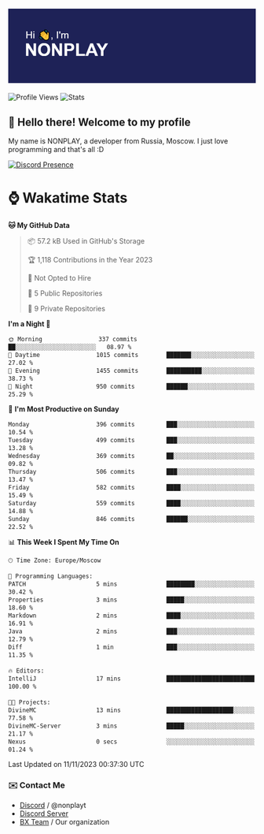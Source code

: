 ![Discord Presence](./header.png)
<br></br>
![Profile Views](https://komarev.com/ghpvc/?username=NONPLAYT&color=blue&style=for-the-badge)
![Stats](https://img.shields.io/badge/0%25-OPTIMIZED-orange?style=for-the-badge)


## :wave: Hello there! Welcome to my profile

My name is NONPLAY, a developer from Russia, Moscow. I just love programming and that's all :D

[![Discord Presence](https://lanyard.cnrad.dev/api/597087584090587177?showDisplayName=true)](https://discord.com/users/597087584090587177) 

# ⌚ Wakatime Stats

<!--START_SECTION:waka-->
**🐱 My GitHub Data** 

> 📦 57.2 kB Used in GitHub's Storage 
 > 
> 🏆 1,118 Contributions in the Year 2023
 > 
> 🚫 Not Opted to Hire
 > 
> 📜 5 Public Repositories 
 > 
> 🔑 9 Private Repositories 
 > 
**I'm a Night 🦉** 

```text
🌞 Morning                337 commits         ██░░░░░░░░░░░░░░░░░░░░░░░   08.97 % 
🌆 Daytime                1015 commits        ███████░░░░░░░░░░░░░░░░░░   27.02 % 
🌃 Evening                1455 commits        ██████████░░░░░░░░░░░░░░░   38.73 % 
🌙 Night                  950 commits         ██████░░░░░░░░░░░░░░░░░░░   25.29 % 
```
📅 **I'm Most Productive on Sunday** 

```text
Monday                   396 commits         ███░░░░░░░░░░░░░░░░░░░░░░   10.54 % 
Tuesday                  499 commits         ███░░░░░░░░░░░░░░░░░░░░░░   13.28 % 
Wednesday                369 commits         ██░░░░░░░░░░░░░░░░░░░░░░░   09.82 % 
Thursday                 506 commits         ███░░░░░░░░░░░░░░░░░░░░░░   13.47 % 
Friday                   582 commits         ████░░░░░░░░░░░░░░░░░░░░░   15.49 % 
Saturday                 559 commits         ████░░░░░░░░░░░░░░░░░░░░░   14.88 % 
Sunday                   846 commits         ██████░░░░░░░░░░░░░░░░░░░   22.52 % 
```


📊 **This Week I Spent My Time On** 

```text
🕑︎ Time Zone: Europe/Moscow

💬 Programming Languages: 
PATCH                    5 mins              ████████░░░░░░░░░░░░░░░░░   30.42 % 
Properties               3 mins              █████░░░░░░░░░░░░░░░░░░░░   18.60 % 
Markdown                 2 mins              ████░░░░░░░░░░░░░░░░░░░░░   16.91 % 
Java                     2 mins              ███░░░░░░░░░░░░░░░░░░░░░░   12.79 % 
Diff                     1 min               ███░░░░░░░░░░░░░░░░░░░░░░   11.35 % 

🔥 Editors: 
IntelliJ                 17 mins             █████████████████████████   100.00 % 

🐱‍💻 Projects: 
DivineMC                 13 mins             ███████████████████░░░░░░   77.58 % 
DivineMC-Server          3 mins              █████░░░░░░░░░░░░░░░░░░░░   21.17 % 
Nexus                    0 secs              ░░░░░░░░░░░░░░░░░░░░░░░░░   01.24 % 
```


 Last Updated on 11/11/2023 00:37:30 UTC
<!--END_SECTION:waka-->

### ✉️ Contact Me

- [Discord](https://discord.com/users/597087584090587177) / @nonplayt
- [Discord Server](https://discord.gg/p7cxhw7E2M)
- [BX Team](https://github.com/BX-Team) / Our organization
